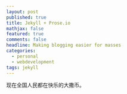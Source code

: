 ```yaml
---
layout: post
published: true
title: Jekyll + Prose.io
mathjax: false
featured: true
comments: false
headline: Making blogging easier for masses
categories:
  - personal
  - webdevelopment
tags: jekyll
---
```

现在全国人民都在快乐的大撒币。